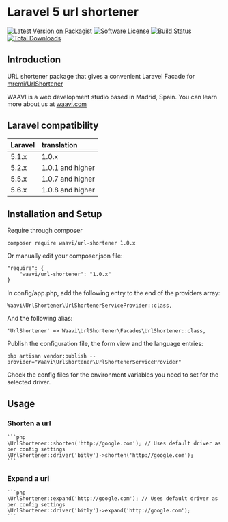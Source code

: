 # Laravel 5 url shortener

[![Latest Version on Packagist](https://img.shields.io/packagist/v/waavi/url-shortener.svg?style=flat-square)](https://packagist.org/packages/waavi/url-shortener)
[![Software License](https://img.shields.io/badge/license-MIT-brightgreen.svg?style=flat-square)](LICENSE.md)
[![Build Status](https://img.shields.io/travis/Waavi/url-shortener/master.svg?style=flat-square)](https://travis-ci.org/Waavi/url-shortener)
[![Total Downloads](https://img.shields.io/packagist/dt/waavi/url-shortener.svg?style=flat-square)](https://packagist.org/packages/waavi/url-shortener)

## Introduction

URL shortener package that gives a convenient Laravel Facade for [mremi/UrlShortener](https://github.com/mremi/UrlShortener)

WAAVI is a web development studio based in Madrid, Spain. You can learn more about us at [waavi.com](http://waavi.com)

## Laravel compatibility

 Laravel  | translation
:---------|:----------
 5.1.x    | 1.0.x
 5.2.x    | 1.0.1 and higher
 5.5.x    | 1.0.7 and higher
 5.6.x    | 1.0.8 and higher

## Installation and Setup

Require through composer

    composer require waavi/url-shortener 1.0.x

Or manually edit your composer.json file:

    "require": {
        "waavi/url-shortener": "1.0.x"
    }

In config/app.php, add the following entry to the end of the providers array:

    Waavi\UrlShortener\UrlShortenerServiceProvider::class,

And the following alias:

    'UrlShortener' => Waavi\UrlShortener\Facades\UrlShortener::class,

Publish the configuration file, the form view and the language entries:

    php artisan vendor:publish --provider="Waavi\UrlShortener\UrlShortenerServiceProvider"

Check the config files for the environment variables you need to set for the selected driver.

## Usage

### Shorten a url

    ```php
    \UrlShortener::shorten('http://google.com'); // Uses default driver as per config settings
    \UrlShortener::driver('bitly')->shorten('http://google.com');
    ```

### Expand a url

    ```php
    \UrlShortener::expand('http://google.com'); // Uses default driver as per config settings
    \UrlShortener::driver('bitly')->expand('http://google.com');
    ```
